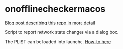 # onofflinecheckermacos

[Blog post describing this repo in more detail](https://jasutin.site/posts/macos-online-offline-notifier/)

Script to report network state changes via a dialog box.

The PLIST can be loaded into launchd. [How-to here](https://apple.stackexchange.com/questions/312309/run-script-as-a-service-after-startup)
